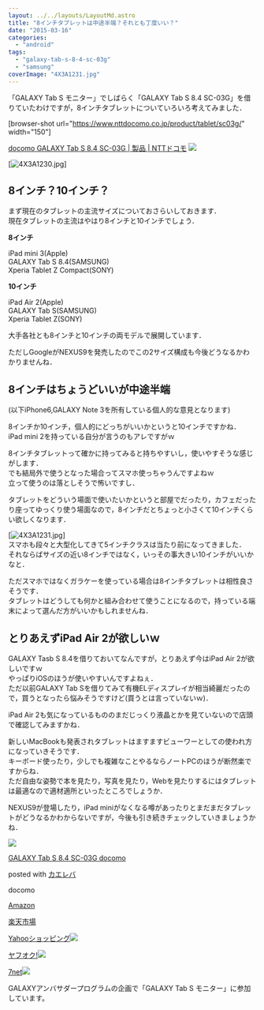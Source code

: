 ```yaml
---
layout: ../../layouts/LayoutMd.astro
title: "8インチタブレットは中途半端？それとも丁度いい？"
date: "2015-03-16"
categories: 
  - "android"
tags: 
  - "galaxy-tab-s-8-4-sc-03g"
  - "samsung"
coverImage: "4X3A1231.jpg"
---
```


「GALAXY Tab S モニター」でしばらく「GALAXY Tab S 8.4 SC-03G」を借りていたわけですが，8インチタブレットについていろいろ考えてみました．

\[browser-shot url="https://www.nttdocomo.co.jp/product/tablet/sc03g/" width="150"\]

[docomo GALAXY Tab S 8.4 SC-03G | 製品 | NTTドコモ](https://www.nttdocomo.co.jp/product/tablet/sc03g/) [![](http://b.hatena.ne.jp/entry/image/https://www.nttdocomo.co.jp/product/tablet/sc03g/)](http://b.hatena.ne.jp/entry/https://www.nttdocomo.co.jp/product/tablet/sc03g/)

[![4X3A1230.jpg](/wp/images/16645239050_4dd67acf7a_b.jpg)]

## 8インチ？10インチ？

まず現在のタブレットの主流サイズについておさらいしておきます．  
現在タブレットの主流はやはり8インチと10インチでしょう．

**8インチ**

iPad mini 3(Apple)  
GALAXY Tab S 8.4(SAMSUNG)  
Xperia Tablet Z Compact(SONY)

**10インチ**

iPad Air 2(Apple)  
GALAXY Tab S(SAMSUNG)  
Xperia Tablet Z(SONY)

大手各社とも8インチと10インチの両モデルで展開しています．

ただしGoogleがNEXUS9を発売したのでこの2サイズ構成も今後どうなるかわかりませんね．

## 8インチはちょうどいいが中途半端

(以下iPhone6,GALAXY Note 3を所有している個人的な意見となります)

8インチか10インチ，個人的にどっちがいいかというと10インチですかね．  
iPad mini 2を持っている自分が言うのもアレですがｗ

8インチタブレットって確かに持ってみると持ちやすいし，使いやすそうな感じがします．  
でも結局外で使うとなった場合ってスマホ使っちゃうんですよねｗ  
立って使うのは落としそうで怖いですし．

タブレットをどういう場面で使いたいかというと部屋でだったり，カフェだったり座ってゆっくり使う場面なので，8インチだとちょっと小さくて10インチくらい欲しくなります．

[![4X3A1231.jpg](/wp/images/16831496942_9dedec28b5_b.jpg)]  
スマホも段々と大型化してきて5インチクラスは当たり前になってきました．  
それならばサイズの近い8インチではなく，いっその事大きい10インチがいいかなと．

ただスマホではなくガラケーを使っている場合は8インチタブレットは相性良さそうです．  
タブレットはどうしても何かと組み合わせて使うことになるので，持っている端末によって選んだ方がいいかもしれませんね．

## とりあえずiPad Air 2が欲しいｗ

GALAXY Tasb S 8.4を借りておいてなんですが，とりあえず今はiPad Air 2が欲しいですｗ  
やっぱりiOSのほうが使いやすいんですよねぇ．  
ただ以前GALAXY Tab Sを借りてみて有機ELディスプレイが相当綺麗だったので，買うとなったら悩みそうですけど(買うとは言っていないｗ)．

iPad Air 2も気になっているもののまだじっくり液晶とかを見ていないので店頭で確認してみますかね．

新しいMacBookも発表されタブレットはますますビューワーとしての使われ方になっていきそうです．  
キーボード使ったり，少しでも複雑なことやるならノートPCのほうが断然楽ですからね．  
ただ自由な姿勢で本を見たり，写真を見たり，Webを見たりするにはタブレットは最適なので適材適所といったところでしょうか．

NEXUS9が登場したり，iPad miniがなくなる噂があったりとまだまだタブレットがどうなるかわからないですが，今後も引き続きチェックしていきましょうかね．

[![](/wp/images/51B9w2NRBgL._SL160_.jpg)](https://www.amazon.co.jp/exec/obidos/ASIN/B00RFJHDJ0/mizuka123-22/ref=nosim/)

[GALAXY Tab S 8.4 SC-03G docomo](https://www.amazon.co.jp/exec/obidos/ASIN/B00RFJHDJ0/mizuka123-22/ref=nosim/)

posted with [カエレバ](http://kaereba.com)

docomo

[Amazon](http://www.amazon.co.jp/gp/search?keywords=GALAXY%20Tab%20S%208.4%20SC-03G%20docomo&__mk_ja_JP=%83J%83%5E%83J%83i&tag=mizuka123-22)

[楽天市場](http://hb.afl.rakuten.co.jp/hgc/032b53ee.4b34c5ee.0f4a541e.f440145e/?pc=http%3A%2F%2Fsearch.rakuten.co.jp%2Fsearch%2Fmall%2FGALAXY%2520Tab%2520S%25208.4%2520SC-03G%2520docomo%2F-%2Ff.1-p.1-s.1-sf.0-st.A-v.2%3Fx%3D0%26scid%3Daf_ich_link_urltxt%26m%3Dhttp%3A%2F%2Fm.rakuten.co.jp%2F)

[Yahooショッピング![](//ad.jp.ap.valuecommerce.com/servlet/gifbanner?sid=3066752&pid=881990642)](//ck.jp.ap.valuecommerce.com/servlet/referral?sid=3066752&pid=881990642&vc_url=http%3A%2F%2Fsearch.shopping.yahoo.co.jp%2Fsearch%3Fp%3DGALAXY%2520Tab%2520S%25208.4%2520SC-03G%2520docomo)

[ヤフオク!![](//ad.jp.ap.valuecommerce.com/servlet/gifbanner?sid=3066752&pid=881990645)](//ck.jp.ap.valuecommerce.com/servlet/referral?sid=3066752&pid=881990645&vc_url=http%3A%2F%2Fauctions.search.yahoo.co.jp%2Fsearch%3Fvo%3D%26ve%3D%26auccat%3D0%26aucminprice%3D%26aucmaxprice%3D%26aucmin_bidorbuy_price%3D%26aucmax_bidorbuy_price%3D%26loc_cd%3D0%26abatch%3D0%26istatus%3D0%26filtered%3D1%26ei%3DUTF-8%26tab_ex%3Dcommerce%26va%3DGALAXY%2520Tab%2520S%25208.4%2520SC-03G%2520docomo)

[7net](//ck.jp.ap.valuecommerce.com/servlet/referral?sid=3066752&pid=881990643&vc_url=http%3A%2F%2Fwww.7netshopping.jp%2Fall%2Fsearch_result%2F-%2Fbprice%2Foff%2Fsort%2F0%2Fkword_in%2FGALAXY%2520Tab%2520S%25208.4%2520SC-03G%2520docomo%2FallGoods%2Fon%2Fsubmit.x%2F30%2Fdisp_result%2F1%2Fsubmit.y%2F9%2Fprvlg%2Foff%2Fnobuy%2Fon%2FsetProduct%2Foff%2Foop%2Fon%2Fctgy%2Fall%2FfromKeywordSearch%2Ftrue)![](http://atq.ad.valuecommerce.com/servlet/atq/gifbanner?sid=3066752&pid=881990643)

GALAXYアンバサダープログラムの企画で「GALAXY Tab S モニター」に参加しています。
